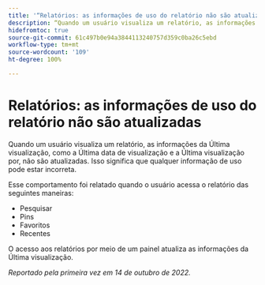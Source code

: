 ```yaml
---
title: '“Relatórios: as informações de uso do relatório não são atualizadas”'
description: “Quando um usuário visualiza um relatório, as informações da Última visualização, como a Última data de visualização e a Última visualização por, não são atualizadas. Isso significa que qualquer informação de uso pode estar incorreta.”
hidefromtoc: true
source-git-commit: 61c497b0e94a3844113240757d359c0ba26c5ebd
workflow-type: tm+mt
source-wordcount: '109'
ht-degree: 100%

---
```



# Relatórios: as informações de uso do relatório não são atualizadas

Quando um usuário visualiza um relatório, as informações da Última visualização, como a Última data de visualização e a Última visualização por, não são atualizadas. Isso significa que qualquer informação de uso pode estar incorreta.

Esse comportamento foi relatado quando o usuário acessa o relatório das seguintes maneiras:

* Pesquisar
* Pins
* Favoritos
* Recentes

O acesso aos relatórios por meio de um painel atualiza as informações da Última visualização.

_Reportado pela primeira vez em 14 de outubro de 2022._

